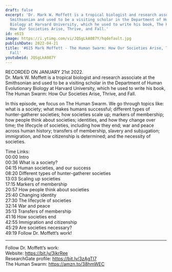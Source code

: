```yaml
---
draft: false
excerpt: 'Dr. Mark W. Moffett is a tropical biologist and research associate at the
  Smithsonian and used to be a visiting scholar in the Department of Human Evolutionary
  Biology at Harvard University, which he used to write his book, The Human Swarm:
  How Our Societies Arise, Thrive, and Fall.'
id: e615
image: https://i.ytimg.com/vi/JQSgLkA087Y/hqdefault.jpg
publishDate: 2022-04-21
title: '#615 Mark Moffett - The Human Swarm: How Our Societies Arise, Thrive, and
  Fall'
youtubeid: JQSgLkA087Y
---
```

RECORDED ON JANUARY 21st 2022.  
Dr. Mark W. Moffett is a tropical biologist and research associate at the Smithsonian and used to be a visiting scholar in the Department of Human Evolutionary Biology at Harvard University, which he used to write his book, The Human Swarm: How Our Societies Arise, Thrive, and Fall.

In this episode, we focus on The Human Swarm. We go through topics like: what is a society; what makes humans successful; different types of hunter-gatherer societies; how societies scale up; markers of membership; how people think about societies; identities, and how they change over time; the lifecycle of societies, including how they end; war and peace across human history; transfers of membership, slavery and subjugation; immigration, and how citizenship is determined; and the necessity of societies.

Time Links:  
00:00 Intro  
00:36  What is a society?  
04:15  Human societies, and our success  
08:20  Different types of hunter-gatherer societies  
13:03  Scaling up societies  
17:15  Markers of membership  
20:57  How people think about societies  
25:40  Changing identity  
27:30  The lifecycle of societies  
32:14  War and peace  
35:13  Transfers of membership  
41:16  How societies end  
42:55  Immigration and citizenship  
45:29  Are societies necessary?  
49:19  Follow Dr. Moffett’s work!

---

Follow Dr. Moffett’s work:  
Website: https://bit.ly/3jkrRee  
ResearchGate profile: https://bit.ly/3zAgTI7  
The Human Swarm: https://amzn.to/38hmWEC
